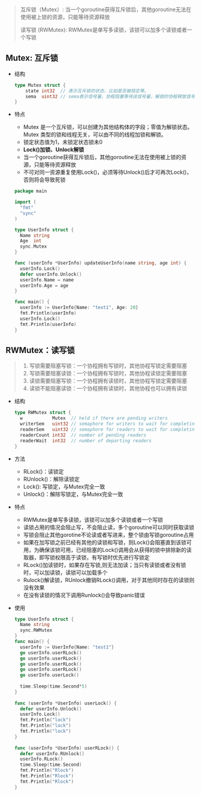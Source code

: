 >互斥锁（Mutex）: 当一个goroutine获得互斥锁后，其他goroutine无法在使用被上锁的资源，只能等待资源释放
>
>读写锁 (RWMutex): RWMutex是单写多读锁，该锁可以加多个读锁或者一个写锁

## Mutex: 互斥锁

- 结构

  ```go
  type Mutex struct {
      state int32  // 表示互斥锁的状态，比如是否被锁定等。
      sema  uint32 // sema表示信号量，协程阻塞等待该信号量，解锁的协程释放信号量从而唤醒等待信号量的协程。
  }
  ```

- 特点

  - Mutex 是一个互斥锁，可以创建为其他结构体的字段；零值为解锁状态。Mutex 类型的锁和线程无关，可以由不同的线程加锁和解锁。
  - 锁定状态值为1，未锁定状态锁未0
  - **Lock()加锁、Unlock解锁**
  - 当一个goroutine获得互斥锁后，其他goroutine无法在使用被上锁的资源，只能等待资源释放
  - 不可对同一资源重复使用Lock()，必须等待Unlock()后才可再次Lock()，否则将会导致死锁

  ```go
  package main
  
  import (
  	"fmt"
  	"sync"
  )
  
  type UserInfo struct {
  	Name string
  	Age  int
  	sync.Mutex
  }
  
  func (userInfo *UserInfo) updateUserInfo(name string, age int) {
  	userInfo.Lock()
  	defer userInfo.Unlock()
  	userInfo.Name = name
  	userInfo.Age = age
  }
  
  func main() {
  	userInfo := UserInfo{Name: "text1", Age: 20}
  	fmt.Println(userInfo)
  	userInfo.Lock()
  	fmt.Println(userInfo)
  }
  
  ```

## RWMutex：读写锁

> 1. 写锁需要阻塞写锁：一个协程拥有写锁时，其他协程写锁定需要阻塞
> 2. 写锁需要阻塞读锁：一个协程拥有写锁时，其他协程读锁定需要阻塞
> 3. 读锁需要阻塞写锁：一个协程拥有读锁时，其他协程写锁定需要阻塞
> 4. 读锁不能阻塞读锁：一个协程拥有读锁时，其他协程也可以拥有读锁

- 结构

  ```go
  type RWMutex struct {
  	w           Mutex  // held if there are pending writers
  	writerSem   uint32 // semaphore for writers to wait for completing readers
  	readerSem   uint32 // semaphore for readers to wait for completing writers
  	readerCount int32  // number of pending readers
  	readerWait  int32  // number of departing readers
  }
  ```

- 方法

  - RLock()：读锁定
  - RUnlock()：解除读锁定
  - Lock(): 写锁定，与Mutex完全一致
  - Unlock()：解除写锁定，与Mutex完全一致
  
- 特点

  - RWMutex是单写多读锁，该锁可以加多个读锁或者一个写锁
  - 读锁占用的情况会阻止写，不会阻止读，多个goroutine可以同时获取读锁
  - 写锁会阻止其他gorotine不论读或者写进来，整个锁由写锁goroutine占用
  - 如果在加写锁之前已经有其他的读锁和写锁，则Lock()会阻塞直到该锁可用，为确保该锁可用，已经阻塞的Lock()调用会从获得的锁中排除新的读取器，即写锁权限高于读锁，有写锁时优先进行写锁定
  - RLock()加读锁时，如果存在写锁,则无法加读；当只有读锁或者没有锁时，可以加读锁，读锁可以加载多个
  - Rulock()解读锁，RUnlock撤销RLock()调用，对于其他同时存在的读锁则没有效果
  - 在没有读锁的情况下调用Runlock()会导致panic错误
  
- 使用

  ```go
  type UserInfo struct {
  	Name string
  	sync.RWMutex
  }
  func main() {
  	userInfo := UserInfo{Name: "test1"}
  	go userInfo.userRLock()
  	go userInfo.userRLock()
  	go userInfo.userRLock()
  	go userInfo.userRLock()
  	go userInfo.userLock()
   
  	time.Sleep(time.Second*5)
  }
   
  func (userInfo *UserInfo) userLock() {
  	defer userInfo.Unlock()
  	userInfo.Lock()
  	fmt.Println("lock")
  	fmt.Println("lock")
  	fmt.Println("lock")
  }
   
  func (userInfo *UserInfo) userRLock() {
  	defer userInfo.RUnlock()
  	userInfo.RLock()
  	time.Sleep(time.Second)
  	fmt.Println("Rlock")
  	fmt.Println("Rlock")
  	fmt.Println("Rlock")
  }
  
  
  
  ```

  